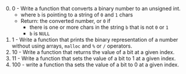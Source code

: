 0. 0 - Write a function that converts a binary number to an unsigned int.
	* where `b` is pointing to a string of `0` and `1` chars
	* Return: the converted number, or `0` if
		* there is one or more chars in the string `b` that is not `0` or `1`
		* `b` is `NULL`
1. 1 - Write a function that prints the binary representation of a number without using arrays, `malloc` and `%` or `/` operators.
2. 10 - Write a function that returns the value of a bit at a given index.
3. 11 - Write a function that sets the value of a bit to 1 at a given index.
4. 100 - write a function tha sets the value of a bit to 0 at a given index.
